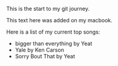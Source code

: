 This is the start to my git journey.

This text here was added on my macbook.

Here is a list of my current top songs:

+ bigger than everything by Yeat
+ Yale by Ken Carson
+ Sorry Bout That by Yeat
